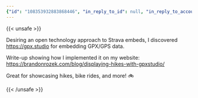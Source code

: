 ```yaml
---
{"id": "108353932883868446", "in_reply_to_id": null, "in_reply_to_account_id": null, "sensitive": false, "spoiler_text": "", "visibility": "public", "language": "en", "replies_count": 1, "reblogs_count": 2, "favourites_count": 6, "edited_at": null, "reblog": null, "application": null, "account": {"id": "108219415927856966", "username": "brozek", "acct": "brozek", "display_name": "Brandon Rozek", "url": "https://fosstodon.org/@brozek", "avatar": "https://cdn.fosstodon.org/accounts/avatars/108/219/415/927/856/966/original/bae9f46f23936e79.jpg", "avatar_static": "https://cdn.fosstodon.org/accounts/avatars/108/219/415/927/856/966/original/bae9f46f23936e79.jpg", "header": "https://fosstodon.org/headers/original/missing.png", "header_static": "https://fosstodon.org/headers/original/missing.png", "noindex": true, "roles": []}, "media_attachments": [{"id": "108353924942275664", "type": "image", "url": "https://cdn.fosstodon.org/media_attachments/files/108/353/924/942/275/664/original/42942d02003e0f42.png", "preview_url": "https://cdn.fosstodon.org/media_attachments/files/108/353/924/942/275/664/small/42942d02003e0f42.png", "remote_url": null, "preview_remote_url": null, "text_url": null, "meta": {"original": {"width": 794, "height": 498, "size": "794x498", "aspect": 1.5943775100401607}, "small": {"width": 505, "height": 317, "size": "505x317", "aspect": 1.5930599369085174}, "focus": {"x": -1.0, "y": -1.0}}, "description": "Map showing a large pond and a path denoting where Brandon hiked that day. It comes with some statistics about distance, average speed, and duration as well as an elevation profile of the entire hike.", "blurhash": "U7QvwMND-p+~DgIo%3r^?d?bbJ9ZbW9Y9FkC"}], "mentions": [], "tags": [], "emojis": [], "card": {"url": "https://gpx.studio/", "title": "gpx.studio \u2014 the online GPX file editor", "description": "View, edit and create GPX files online: add, move and delete points, merge multiple files, reverse, add timestamps, edit waypoints and more!", "type": "link", "author_name": "", "author_url": "", "provider_name": "", "provider_url": "", "html": "", "width": 400, "height": 210, "image": "https://cdn.fosstodon.org/cache/preview_cards/images/009/427/283/original/245f63f9ca068612.png", "embed_url": "", "blurhash": "UISigQoLx]bHt7j[j[ay~qj[M{ofs:WBWVj["}, "poll": null, "syndication": "https://fosstodon.org/@brozek/108353932883868446", "date": "2022-05-23T23:50:05.973Z"}
---
```

{{< unsafe >}}
<p>Desiring an open technology approach to Strava embeds, I discovered <a href="https://gpx.studio" target="_blank" rel="nofollow noopener noreferrer"><span class="invisible">https://</span><span class="">gpx.studio</span><span class="invisible"></span></a> for embedding GPX/GPS data.</p><p>Write-up showing how I implemented it on my website:<br /><a href="https://brandonrozek.com/blog/displaying-hikes-with-gpxstudio/" target="_blank" rel="nofollow noopener noreferrer"><span class="invisible">https://</span><span class="ellipsis">brandonrozek.com/blog/displayi</span><span class="invisible">ng-hikes-with-gpxstudio/</span></a></p><p>Great for showcasing hikes, bike rides, and more! 🚲</p>
{{< /unsafe >}}
